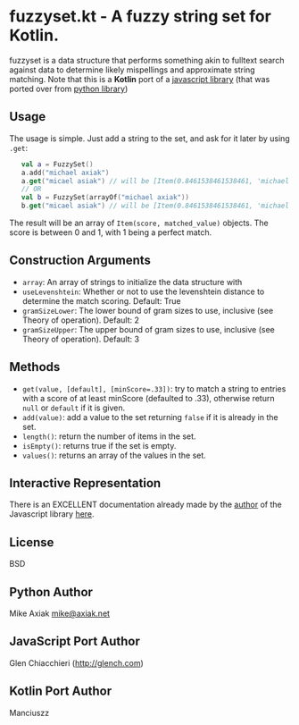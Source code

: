fuzzyset.kt - A fuzzy string set for Kotlin.
=============================================

fuzzyset is a data structure that performs something akin to fulltext search
against data to determine likely mispellings and approximate string matching.
Note that this is a **Kotlin** port of a [javascript library](https://github.com/Glench/fuzzyset.js) (that was ported over from [python library](https://github.com/axiak/fuzzyset))

Usage
-----

The usage is simple. Just add a string to the set, and ask for it later by using ``.get``:
```kotlin
   val a = FuzzySet()
   a.add("michael axiak")
   a.get("micael asiak") // will be [Item(0.8461538461538461, 'michael axiak')]
   // OR
   val b = FuzzySet(arrayOf("michael axiak"))
   b.get("micael asiak") // will be [Item(0.8461538461538461, 'michael axiak')]
```
The result will be an array of ``Item(score, matched_value)`` objects.
The score is between 0 and 1, with 1 being a perfect match.

Construction Arguments
----------------------

 - `array`: An array of strings to initialize the data structure with
 - `useLevenshtein`: Whether or not to use the levenshtein distance to determine the match scoring. Default: True
 - `gramSizeLower`: The lower bound of gram sizes to use, inclusive (see Theory of operation). Default: 2
 - `gramSizeUpper`: The upper bound of gram sizes to use, inclusive (see Theory of operation). Default: 3

Methods
-------

 - `get(value, [default], [minScore=.33])`: try to match a string to entries with a score of at least minScore (defaulted to .33), otherwise return `null` or `default` if it is given.
 - `add(value)`: add a value to the set returning `false` if it is already in the set.
 - `length()`: return the number of items in the set.
 - `isEmpty()`: returns true if the set is empty.
 - `values()`: returns an array of the values in the set.

Interactive Representation
-------------------
There is an EXCELLENT documentation already made by the [author](https://github.com/Glench) of the Javascript library [here](http://glench.github.io/fuzzyset.js/ui/).

License
-------

BSD

Python Author
--------

Mike Axiak <mike@axiak.net>


JavaScript Port Author
--------

Glen Chiacchieri (http://glench.com)

Kotlin Port Author
--------
Manciuszz
